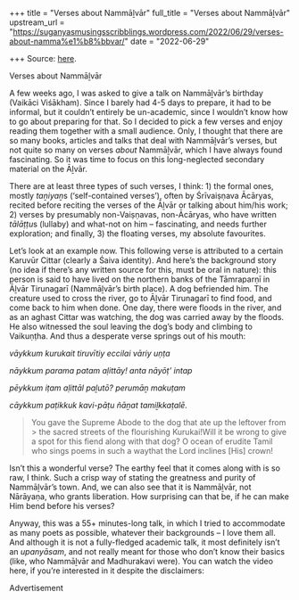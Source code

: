 +++
title = "Verses about Nammāḻvār"
full_title = "Verses about Nammāḻvār"
upstream_url = "https://suganyasmusingsscribblings.wordpress.com/2022/06/29/verses-about-namma%e1%b8%bbvar/"
date = "2022-06-29"

+++
Source: [here](https://suganyasmusingsscribblings.wordpress.com/2022/06/29/verses-about-namma%e1%b8%bbvar/).

Verses about Nammāḻvār

A few weeks ago, I was asked to give a talk on Nammāḻvār’s birthday (Vaikāci Viśākham). Since I barely had 4-5 days to prepare, it had to be informal, but it couldn’t entirely be un-academic, since I wouldn’t know how to go about preparing for that. So I decided to pick a few verses and enjoy reading them together with a small audience. Only, I thought that there are so many books, articles and talks that deal with Nammāḻvār’s verses, but not quite so many on verses *about* Nammāḻvār, which I have always found fascinating. So it was time to focus on this long-neglected secondary material on the Āḻvār.

There are at least three types of such verses, I think: 1) the formal ones, mostly *taṉiyaṉ*s (‘self-contained verses’), often by Śrīvaiṣṇava Ācāryas, recited before reciting the verses of the Āḻvār or talking about him/his work; 2) verses by presumably non-Vaiṣṇavas, non-Ācāryas, who have written *tālāṭṭu*s (lullaby) and what-not on him – fascinating, and needs further exploration; and finally, 3) the floating verses, my absolute favourites.

Let’s look at an example now. This following verse is attributed to a certain Karuvūr Cittar (clearly a Śaiva identity). And here’s the background story (no idea if there’s any written source for this, must be oral in nature): this person is said to have lived on the northern banks of the Tāmraparṇī in Āḻvār Tirunagarī (Nammāḻvār’s birth place). A dog befriended him. The creature used to cross the river, go to Āḻvār Tirunagarī to find food, and come back to him when done. One day, there were floods in the river, and as an aghast Cittar was watching, the dog was carried away by the floods. He also witnessed the soul leaving the dog’s body and climbing to Vaikuṇṭha. And thus a desperate verse springs out of his mouth:

*vāykkum kurukait tiruvītiy eccilai vāriy uṇṭa*

*nāykkum parama patam aḷittāy! anta nāyōṭ’ intap*

*pēykkum iṭam aḷittāl paḻutō? perumāṉ makuṭam*

*cāykkum paṭikkuk kavi-pāṭu ñāṉat tamiḻkkaṭalē.*

> You gave the Supreme Abode to the dog that ate up the leftover from > the sacred streets of the flourishing Kurukai!Will it be wrong to give a spot for this fiend along with that dog? O ocean of erudite Tamil who sings poems in such a waythat the Lord inclines \[His\] crown!

Isn’t this a wonderful verse? The earthy feel that it comes along with is so raw, I think. Such a crisp way of stating the greatness and purity of Nammāḻvār’s town. And, we can also see that it is Nammāḻvār, not Nārāyaṇa, who grants liberation. How surprising can that be, if he can make Him bend before his verses?

Anyway, this was a 55+ minutes-long talk, in which I tried to accommodate as many poets as possible, whatever their backgrounds – I love them all. And although it is not a fully-fledged academic talk, it most definitely isn’t an *upanyāsam*, and not really meant for those who don’t know their basics (like, who Nammāḻvār and Madhurakavi were). You can watch the video here, if you’re interested in it despite the disclaimers:

Advertisement
